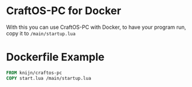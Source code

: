 # CraftOS-PC for Docker
With this you can use CraftOS-PC with Docker, to have your program run, copy it to `/main/startup.lua`


# Dockerfile Example
```dockerfile
FROM knijn/craftos-pc
COPY start.lua /main/startup.lua
``` 
